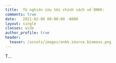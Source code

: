 ```yaml
---
title:  Từ nghiên cứu tới chính sách về ONKK:
comments: true
date:   2021-02-06 00:00:00 -0000
layout: single
classes: wide
author_profile: true
header:
  teaser: /assets/images/onkk.source.biomass.png
---
```


T...
